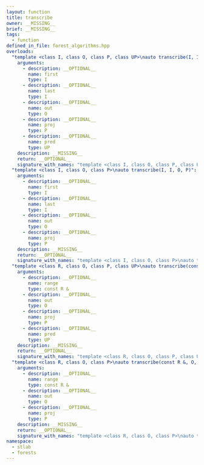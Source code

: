 ```yaml
---
layout: function
title: transcribe
owner: __MISSING__
brief: __MISSING__
tags:
  - function
defined_in_file: forest_algorithms.hpp
overloads:
  "template <class I, class O, class P, class UP>\nauto transcribe(I, I, O, P, UP)":
    arguments:
      - description: __OPTIONAL__
        name: first
        type: I
      - description: __OPTIONAL__
        name: last
        type: I
      - description: __OPTIONAL__
        name: out
        type: O
      - description: __OPTIONAL__
        name: proj
        type: P
      - description: __OPTIONAL__
        name: pred
        type: UP
    description: __MISSING__
    return: __OPTIONAL__
    signature_with_names: "template <class I, class O, class P, class UP>\nauto transcribe(I first, I last, O out, P proj, UP pred)"
  "template <class I, class O, class P>\nauto transcribe(I, I, O, P)":
    arguments:
      - description: __OPTIONAL__
        name: first
        type: I
      - description: __OPTIONAL__
        name: last
        type: I
      - description: __OPTIONAL__
        name: out
        type: O
      - description: __OPTIONAL__
        name: proj
        type: P
    description: __MISSING__
    return: __OPTIONAL__
    signature_with_names: "template <class I, class O, class P>\nauto transcribe(I first, I last, O out, P proj)"
  "template <class R, class O, class P, class UP>\nauto transcribe(const R &, O, P, UP)":
    arguments:
      - description: __OPTIONAL__
        name: range
        type: const R &
      - description: __OPTIONAL__
        name: out
        type: O
      - description: __OPTIONAL__
        name: proj
        type: P
      - description: __OPTIONAL__
        name: pred
        type: UP
    description: __MISSING__
    return: __OPTIONAL__
    signature_with_names: "template <class R, class O, class P, class UP>\nauto transcribe(const R & range, O out, P proj, UP pred)"
  "template <class R, class O, class P>\nauto transcribe(const R &, O, P)":
    arguments:
      - description: __OPTIONAL__
        name: range
        type: const R &
      - description: __OPTIONAL__
        name: out
        type: O
      - description: __OPTIONAL__
        name: proj
        type: P
    description: __MISSING__
    return: __OPTIONAL__
    signature_with_names: "template <class R, class O, class P>\nauto transcribe(const R & range, O out, P proj)"
namespace:
  - stlab
  - forests
---
```

